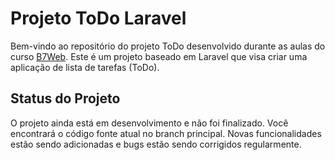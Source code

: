 # Projeto ToDo Laravel

Bem-vindo ao repositório do projeto ToDo desenvolvido durante as aulas do curso [B7Web](https://b7web.com.br/). Este é um projeto baseado em Laravel que visa criar uma aplicação de lista de tarefas (ToDo).

## Status do Projeto

O projeto ainda está em desenvolvimento e não foi finalizado. Você encontrará o código fonte atual no branch principal. Novas funcionalidades estão sendo adicionadas e bugs estão sendo corrigidos regularmente.

